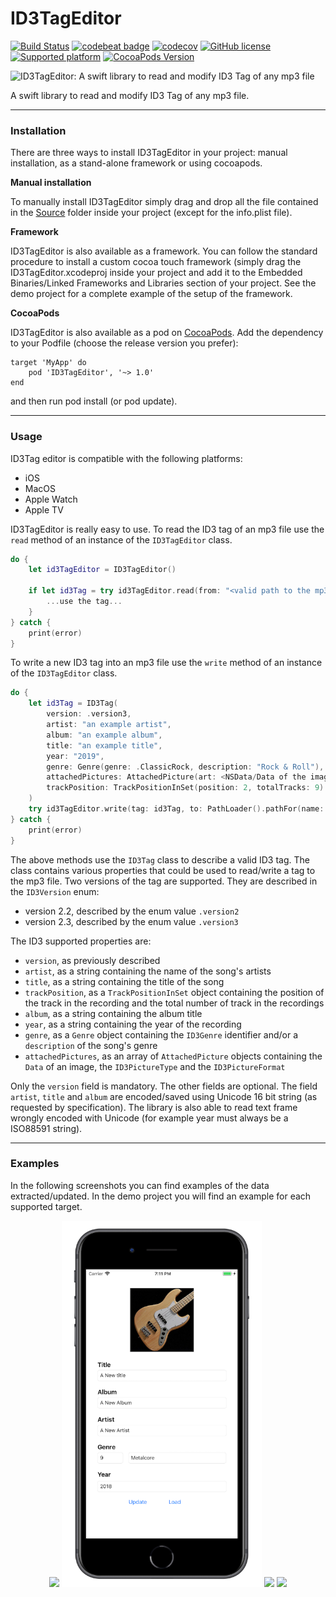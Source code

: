 # ID3TagEditor

[![Build Status](https://travis-ci.org/chicio/ID3TagEditor.svg?branch=master)](https://travis-ci.org/chicio/ID3TagEditor?branch=master)
[![codebeat badge](https://codebeat.co/badges/cb9699d0-4287-4723-96f9-e1a72fa05406)](https://codebeat.co/projects/github-com-chicio-id3tageditor-master)
[![codecov](https://codecov.io/gh/chicio/ID3TagEditor/branch/master/graph/badge.svg)](https://codecov.io/gh/chicio/ID3TagEditor)
[![GitHub license](https://img.shields.io/badge/license-MIT-blue.svg)](https://raw.githubusercontent.com/chicio/ID3TagEditor/master/LICENSE.md)
[![Supported platform](https://img.shields.io/badge/platforms-macOS%20%7C%20iOS%20%7C%20tvOS%20%7C%20watchOS-orange.svg)](https://img.shields.io/badge/platforms-macOS%20%7C%20iOS%20%7C%20Apple%20TV%20%7C%20Apple%20Watch-orange.svg)
[![CocoaPods Version](https://img.shields.io/cocoapods/v/ID3TagEditor.svg)](https://cocoapods.org/pods/ID3TagEditor)

![ID3TagEditor: A swift library to read and modify ID3 Tag of any mp3 file](https://raw.githubusercontent.com/chicio/ID3TagEditor/master/Assets/Icon-logo-background.png 
"ID3TagEditor: A swift library to read and modify ID3 Tag of any mp3 file")

A swift library to read and modify ID3 Tag of any mp3 file. 

***

### Installation

There are three ways to install ID3TagEditor in your project: manual installation, as a stand-alone framework or using
cocoapods.

**Manual installation**

To manually install ID3TagEditor simply drag and drop all the file contained in the [Source](https://github.com/chicio/ID3TagEditor/tree/master/Source "Source") 
folder inside your project (except for the info.plist file).

**Framework**

ID3TagEditor is also available as a framework. You can follow the standard procedure to install a custom cocoa touch framework
(simply drag the ID3TagEditor.xcodeproj inside your project and add it to the Embedded Binaries/Linked Frameworks and Libraries section of your
project. See the demo project for a complete example of the setup of the framework.

**CocoaPods**

ID3TagEditor is also available as a pod on [CocoaPods](https://cocoapods.org/pods/ID3TagEditor "ID3TagEditor cocoapods").
Add the dependency to your Podfile (choose the release version you prefer):

```
target 'MyApp' do
    pod 'ID3TagEditor', '~> 1.0'
end
```

and then run pod install (or pod update).

***

### Usage

ID3Tag editor is compatible with the following platforms:

* iOS
* MacOS
* Apple Watch
* Apple TV

ID3TagEditor is really easy to use. To read the ID3 tag of an mp3 file use the `read` method of an instance of 
the `ID3TagEditor` class.  

```swift
do {
    let id3TagEditor = ID3TagEditor()

    if let id3Tag = try id3TagEditor.read(from: "<valid path to the mp3 file>") {
        ...use the tag...
    }
} catch {
    print(error)
}  
```

To write a new ID3 tag into an mp3 file use the `write` method of an instance of the `ID3TagEditor` class.

```swift
do {
    let id3Tag = ID3Tag(
        version: .version3,
        artist: "an example artist",
        album: "an example album",
        title: "an example title",
        year: "2019",
        genre: Genre(genre: .ClassicRock, description: "Rock & Roll"),
        attachedPictures: AttachedPicture(art: <NSData/Data of the image>, type: .FrontCover, format: .Jpeg),
        trackPosition: TrackPositionInSet(position: 2, totalTracks: 9)
    )
    try id3TagEditor.write(tag: id3Tag, to: PathLoader().pathFor(name: "example", fileType: "mp3"))
} catch {
    print(error)
}    
```  

The above methods use the `ID3Tag` class to describe a valid ID3 tag. The class contains various properties that could be
used to read/write a tag to the mp3 file.
Two versions of the tag are supported. They are described in the `ID3Version` enum:

* version 2.2, described by the enum value `.version2`  
* version 2.3, described by the enum value `.version3`  

The ID3 supported properties are:

* `version`, as previously described
* `artist`, as a string containing the name of the song's artists
* `title`, as a string containing the title of the song
* `trackPosition`, as a `TrackPositionInSet` object containing the position of the track in the recording and the total number of track in the recordings
* `album`, as a string containing the album title
* `year`, as a string containing the year of the recording
* `genre`, as a `Genre` object containing the `ID3Genre` identifier and/or a `description` of the song's genre
* `attachedPictures`, as an array of `AttachedPicture` objects containing the `Data` of an image, the `ID3PictureType` and the `ID3PictureFormat`

Only the `version` field is mandatory. The other fields are optional.
The field `artist`, `title` and `album` are encoded/saved using Unicode 16 bit string (as requested by specification). 
The library is also able to read text frame wrongly encoded with Unicode (for example year must always be a ISO88591 string). 

***

### Examples

In the following screenshots you can find examples of the data extracted/updated. In the demo project you will find an example for each 
supported target.

<p align="center">
<img src="https://raw.githubusercontent.com/chicio/ID3TagEditor/master/Screenshots/04-example.png">
<img width="320" src="https://raw.githubusercontent.com/chicio/ID3TagEditor/master/Screenshots/01-example.png">
<img src="https://raw.githubusercontent.com/chicio/ID3TagEditor/master/Screenshots/03-example.png">
<img src="https://raw.githubusercontent.com/chicio/ID3TagEditor/master/Screenshots/02-example.png">
</p>
